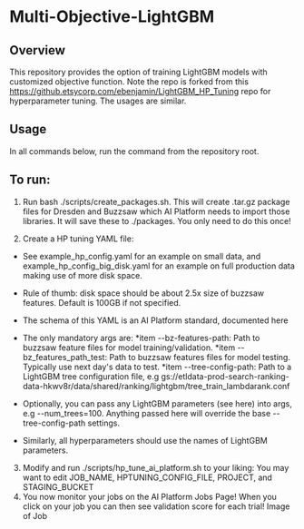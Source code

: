 # Multi-Objective-LightGBM

## Overview
This repository provides the option of training LightGBM models with customized objective function.
Note the repo is forked from this https://github.etsycorp.com/ebenjamin/LightGBM_HP_Tuning repo for hyperparameter tuning. 
The usages are similar. 

## Usage
In all commands below, run the command from the repository root.

## To run:

1. Run bash ./scripts/create_packages.sh. This will create .tar.gz package files for Dresden and Buzzsaw which AI Platform needs to import those libraries. It will save these to ./packages.
You only need to do this once!
 
2. Create a HP tuning YAML file:
 * See example_hp_config.yaml for an example on small data, and example_hp_config_big_disk.yaml for an example on full production data making use of more disk space.
 * Rule of thumb: disk space should be about 2.5x size of buzzsaw features. Default is 100GB if not specified.
 * The schema of this YAML is an AI Platform standard, documented here
 * The only mandatory args are:
  *item --bz-features-path: Path to buzzsaw feature files for model training/validation.
  *item --bz_features_path_test: Path to buzzsaw features files for model testing. Typically use next day's data to test.
  *item --tree-config-path: Path to a LightGBM tree configuration file, e.g gs://etldata-prod-search-ranking-data-hkwv8r/data/shared/ranking/lightgbm/tree_train_lambdarank.conf

 * Optionally, you can pass any LightGBM parameters (see here) into args, e.g --num_trees=100.
Anything passed here will override the base --tree-config-path settings.
 * Similarly, all hyperparameters should use the names of LightGBM parameters.
3. Modify and run ./scripts/hp_tune_ai_platform.sh to your liking:
You may want to edit JOB_NAME, HPTUNING_CONFIG_FILE, PROJECT, and STAGING_BUCKET
4. You now monitor your jobs on the AI Platform Jobs Page! When you click on your job you can then see validation score for each trial! Image of Job
